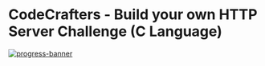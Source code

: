 # CodeCrafters - Build your own HTTP Server Challenge (C Language)

[![progress-banner](https://backend.codecrafters.io/progress/http-server/40c02a00-915a-4241-93e8-1dcb76f79369)](https://app.codecrafters.io/users/codecrafters-bot?r=2qF)
